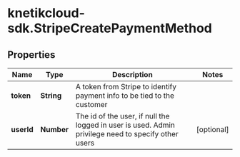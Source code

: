 # knetikcloud-sdk.StripeCreatePaymentMethod

## Properties
Name | Type | Description | Notes
------------ | ------------- | ------------- | -------------
**token** | **String** | A token from Stripe to identify payment info to be tied to the customer | 
**userId** | **Number** | The id of the user, if null the logged in user is used. Admin privilege need to specify other users | [optional] 


